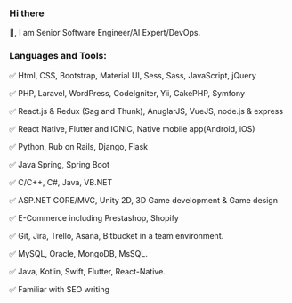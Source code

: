 ### Hi there 

👋, I am Senior Software Engineer/AI Expert/DevOps.

### Languages and Tools:

  ✅ Html, CSS, Bootstrap, Material UI, Sess, Sass, JavaScript, jQuery

  ✅ PHP, Laravel, WordPress, CodeIgniter, Yii, CakePHP, Symfony

  ✅ React.js & Redux (Sag and Thunk), AnuglarJS, VueJS, node.js & express

  ✅ React Native, Flutter and IONIC, Native mobile app(Android, iOS)

  ✅ Python, Rub on Rails, Django, Flask

  ✅ Java Spring, Spring Boot

  ✅ C/C++, C#, Java, VB.NET

  ✅ ASP.NET CORE/MVC, Unity 2D, 3D Game development & Game design

  ✅ E-Commerce including Prestashop, Shopify

  ✅ Git, Jira, Trello, Asana, Bitbucket in a team environment.

  ✅ MySQL, Oracle, MongoDB, MsSQL.
  
  ✅ Java, Kotlin, Swift, Flutter, React-Native.

  ✅ Familiar with SEO writing




<!---
junior0803/junior0803 is a ✨ special ✨ repository because its `README.md` (this file) appears on your GitHub profile.
You can click the Preview link to take a look at your changes.
--->
